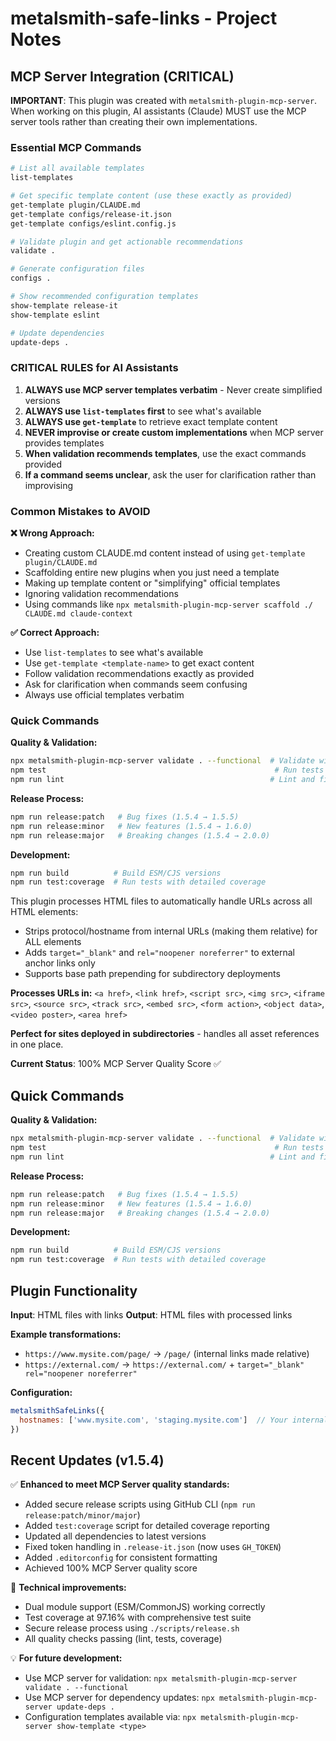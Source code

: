 # metalsmith-safe-links - Project Notes

## MCP Server Integration (CRITICAL)

**IMPORTANT**: This plugin was created with `metalsmith-plugin-mcp-server`. When working on this plugin, AI assistants (Claude) MUST use the MCP server tools rather than creating their own implementations.

### Essential MCP Commands

```bash
# List all available templates
list-templates

# Get specific template content (use these exactly as provided)
get-template plugin/CLAUDE.md
get-template configs/release-it.json
get-template configs/eslint.config.js

# Validate plugin and get actionable recommendations
validate .

# Generate configuration files
configs .

# Show recommended configuration templates
show-template release-it
show-template eslint

# Update dependencies
update-deps .
```

### CRITICAL RULES for AI Assistants

1. **ALWAYS use MCP server templates verbatim** - Never create simplified versions
2. **ALWAYS use `list-templates` first** to see what's available
3. **ALWAYS use `get-template`** to retrieve exact template content
4. **NEVER improvise or create custom implementations** when MCP server provides templates
5. **When validation recommends templates**, use the exact commands provided
6. **If a command seems unclear**, ask the user for clarification rather than improvising

### Common Mistakes to AVOID

**❌ Wrong Approach:**
- Creating custom CLAUDE.md content instead of using `get-template plugin/CLAUDE.md`
- Scaffolding entire new plugins when you just need a template
- Making up template content or "simplifying" official templates
- Ignoring validation recommendations
- Using commands like `npx metalsmith-plugin-mcp-server scaffold ./ CLAUDE.md claude-context`

**✅ Correct Approach:**
- Use `list-templates` to see what's available
- Use `get-template <template-name>` to get exact content
- Follow validation recommendations exactly as provided
- Ask for clarification when commands seem confusing
- Always use official templates verbatim

### Quick Commands

**Quality & Validation:**
```bash
npx metalsmith-plugin-mcp-server validate . --functional  # Validate with MCP server
npm test                                                   # Run tests with coverage
npm run lint                                              # Lint and fix code
```

**Release Process:**
```bash
npm run release:patch   # Bug fixes (1.5.4 → 1.5.5)
npm run release:minor   # New features (1.5.4 → 1.6.0)  
npm run release:major   # Breaking changes (1.5.4 → 2.0.0)
```

**Development:**
```bash
npm run build          # Build ESM/CJS versions
npm run test:coverage  # Run tests with detailed coverage
```



This plugin processes HTML files to automatically handle URLs across all HTML elements:
- Strips protocol/hostname from internal URLs (making them relative) for ALL elements
- Adds `target="_blank"` and `rel="noopener noreferrer"` to external anchor links only
- Supports base path prepending for subdirectory deployments

**Processes URLs in:** `<a href>`, `<link href>`, `<script src>`, `<img src>`, `<iframe src>`, `<source src>`, `<track src>`, `<embed src>`, `<form action>`, `<object data>`, `<video poster>`, `<area href>`

**Perfect for sites deployed in subdirectories** - handles all asset references in one place.

**Current Status**: 100% MCP Server Quality Score ✅

## Quick Commands

**Quality & Validation:**
```bash
npx metalsmith-plugin-mcp-server validate . --functional  # Validate with MCP server
npm test                                                   # Run tests with coverage
npm run lint                                              # Lint and fix code
```

**Release Process:**
```bash
npm run release:patch   # Bug fixes (1.5.4 → 1.5.5)
npm run release:minor   # New features (1.5.4 → 1.6.0)  
npm run release:major   # Breaking changes (1.5.4 → 2.0.0)
```

**Development:**
```bash
npm run build          # Build ESM/CJS versions
npm run test:coverage  # Run tests with detailed coverage
```

## Plugin Functionality

**Input**: HTML files with links
**Output**: HTML files with processed links

**Example transformations:**
- `https://www.mysite.com/page/` → `/page/` (internal links made relative)
- `https://external.com/` → `https://external.com/` + `target="_blank" rel="noopener noreferrer"`

**Configuration:**
```javascript
metalsmithSafeLinks({
  hostnames: ['www.mysite.com', 'staging.mysite.com']  // Your internal domains
})
```

## Recent Updates (v1.5.4)

✅ **Enhanced to meet MCP Server quality standards:**
- Added secure release scripts using GitHub CLI (`npm run release:patch/minor/major`)
- Added `test:coverage` script for detailed coverage reporting  
- Updated all dependencies to latest versions
- Fixed token handling in `.release-it.json` (now uses `GH_TOKEN`)
- Added `.editorconfig` for consistent formatting
- Achieved 100% MCP Server quality score

🔧 **Technical improvements:**
- Dual module support (ESM/CommonJS) working correctly
- Test coverage at 97.16% with comprehensive test suite
- Secure release process using `./scripts/release.sh`
- All quality checks passing (lint, tests, coverage)

💡 **For future development:**
- Use MCP server for validation: `npx metalsmith-plugin-mcp-server validate . --functional`
- Use MCP server for dependency updates: `npx metalsmith-plugin-mcp-server update-deps .`
- Configuration templates available via: `npx metalsmith-plugin-mcp-server show-template <type>`
